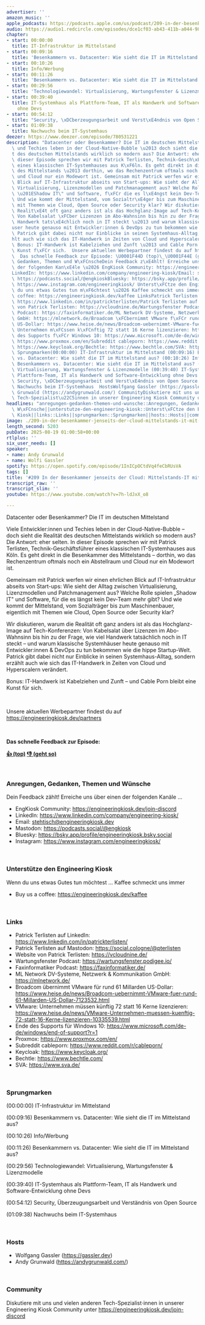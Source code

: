 ```yaml
---
advertiser: ''
amazon_music: ''
apple_podcasts: https://podcasts.apple.com/us/podcast/209-in-der-besenkammer-jenseits-der-cloud-mittelstands/id1603082924?i=1000722584740&uo=4
audio: https://audio1.redcircle.com/episodes/dce1cf03-ab43-411b-a044-989f52c704d3/stream.mp3
chapter:
- start: 00:00:00
  title: IT-Infrastruktur im Mittelstand
- start: 00:09:16
  title: 'Besenkammern vs. Datacenter: Wie sieht die IT im Mittelstand aus?'
- start: 00:10:26
  title: Info/Werbung
- start: 00:11:26
  title: 'Besenkammern vs. Datacenter: Wie sieht die IT im Mittelstand aus?'
- start: 00:29:56
  title: 'Technologiewandel: Virtualisierung, Wartungsfenster & Lizenzmodelle'
- start: 00:39:40
  title: IT-Systemhaus als Plattform-Team, IT als Handwerk und Software-Entwicklung
    ohne Devs
- start: 00:54:12
  title: "Security, \xDCberzeugungsarbeit und Verst\xE4ndnis von Open Source"
- start: 01:09:38
  title: Nachwuchs beim IT-Systemhaus
deezer: https://www.deezer.com/episode/780531221
description: "Datacenter oder Besenkammer? Die IT im deutschen Mittelstand Viele Entwickler:innen\
  \ und Techies leben in der Cloud-Native-Bubble \u2013 doch sieht die Realit\xE4\
  t des deutschen Mittelstands wirklich so modern aus? Die Antwort: eher selten. In\
  \ dieser Episode sprechen wir mit Patrick Terlisten, Technik-Gesch\xE4ftsf\xFChrer\
  \ eines klassischen IT-Systemhauses aus K\xF6ln. Es geht direkt in die Besenkammer\
  \ des Mittelstands \u2013 dorthin, wo das Rechenzentrum oftmals noch ein Abstellraum\
  \ und Cloud nur ein Modewort ist. Gemeinsam mit Patrick werfen wir einen ehrlichen\
  \ Blick auf IT-Infrastruktur abseits von Start-ups: Wie sieht der Alltag zwischen\
  \ Virtualisierung, Lizenzmodellen und Patchmanagement aus? Welche Rolle spielen\
  \ \u201EShadow IT\" und Software, f\xFCr die es l\xE4ngst kein Dev-Team mehr gibt?\
  \ Und wie kommt der Mittelstand, vom Sozialtr\xE4ger bis zum Maschinenbauer, eigentlich\
  \ mit Themen wie Cloud, Open Source oder Security klar? Wir diskutieren, warum die\
  \ Realit\xE4t oft ganz anders ist als das Hochglanz-Image auf Tech-Konferenzen:\
  \ Von Kabelsalat \xFCber Lizenzen im Abo-Wahnsinn bis hin zu der Frage, wie viel\
  \ Handwerk tats\xE4chlich noch in IT steckt \u2013 und warum klassische Systemh\xE4\
  user heute genauso mit Entwickler:innen & DevOps zu tun bekommen wie die hippe Startup-Welt.\
  \ Patrick gibt dabei nicht nur Einblicke in seinen Systemhaus-Alltag, sondern erz\xE4\
  hlt auch wie sich das IT-Handwerk in Zeiten von Cloud und Hyperscalern ver\xE4ndert.\
  \ Bonus: IT-Handwerk ist Kabelziehen und Zunft \u2013 und Cable Porn bleibt eine\
  \ Kunst f\xFCr sich.  Unsere aktuellen Werbepartner findest du auf https://engineeringkiosk.dev/partners\
  \  Das schnelle Feedback zur Episode: \U0001F44D (top)\_\U0001F44E (geht so)  Anregungen,\
  \ Gedanken, Themen und W\xFCnscheDein Feedback z\xE4hlt! Erreiche uns \xFCber einen\
  \ der folgenden Kan\xE4le \u2026 EngKiosk Community: https://engineeringkiosk.dev/join-discord\_\
  LinkedIn: https://www.linkedin.com/company/engineering-kiosk/Email: stehtisch@engineeringkiosk.devMastodon:\
  \ https://podcasts.social/@engkioskBluesky: https://bsky.app/profile/engineeringkiosk.bsky.socialInstagram:\
  \ https://www.instagram.com/engineeringkiosk/ Unterst\xFCtze den Engineering KioskWenn\
  \ du uns etwas Gutes tun m\xF6chtest \u2026 Kaffee schmeckt uns immer\_ Buy us a\
  \ coffee: https://engineeringkiosk.dev/kaffee LinksPatrick Terlisten auf LinkedIn:\
  \ https://www.linkedin.com/in/patrickterlisten/Patrick Terlisten auf Mastodon: https://social.cologne/@pterlistenWebsite\
  \ von Patrick Terlisten: https://vcloudnine.de/Wartungsfenster Podcast: https://wartungsfenster.podigee.io/Faxinformatiker\
  \ Podcast: https://faxinformatiker.de/ML Network DV-Systeme, Netzwerk & Kommunikation\
  \ GmbH: https://mlnetwork.de/Broadcom \xFCbernimmt VMware f\xFCr rund 61 Millarden\
  \ US-Dollar: https://www.heise.de/news/Broadcom-uebernimmt-VMware-fuer-rund-61-Millarden-US-Dollar-7123532.htmlVMware:\
  \ Unternehmen m\xFCssen k\xFCnftig 72 statt 16 Kerne lizenzieren: https://www.heise.de/news/VMware-Unternehmen-muessen-kuenftig-72-statt-16-Kerne-lizenzieren-10335539.htmlEnde\
  \ des Supports f\xFCr Windows 10: https://www.microsoft.com/de-de/windows/end-of-support?r=1Proxmox:\
  \ https://www.proxmox.com/en/Subreddit cableporn: https://www.reddit.com/r/cableporn/Keycloak:\
  \ https://www.keycloak.org/Bechtle: https://www.bechtle.com/SVA: https://www.sva.de/\
  \ Sprungmarken(00:00:00) IT-Infrastruktur im Mittelstand (00:09:16) Besenkammern\
  \ vs. Datacenter: Wie sieht die IT im Mittelstand aus? (00:10:26) Info/Werbung (00:11:26)\
  \ Besenkammern vs. Datacenter: Wie sieht die IT im Mittelstand aus? (00:29:56) Technologiewandel:\
  \ Virtualisierung, Wartungsfenster & Lizenzmodelle (00:39:40) IT-Systemhaus als\
  \ Plattform-Team, IT als Handwerk und Software-Entwicklung ohne Devs (00:54:12)\
  \ Security, \xDCberzeugungsarbeit und Verst\xE4ndnis von Open Source (01:09:38)\
  \ Nachwuchs beim IT-Systemhaus  HostsWolfgang Gassler (https://gassler.dev)\_Andy\
  \ Grunwald (https://andygrunwald.com/) CommunityDiskutiere mit uns und vielen anderen\
  \ Tech-Spezialist\u22C5innen in unserer Engineering Kiosk Community unter https://engineeringkiosk.dev/join-discord"
headlines: "anregungen-gedanken-themen-und-wunsche::Anregungen, Gedanken, Themen und\
  \ W\xFCnsche||unterstutze-den-engineering-kiosk::Unterst\xFCtze den Engineering\
  \ Kiosk||links::Links||sprungmarken::Sprungmarken||hosts::Hosts||community::Community"
image: ./209-in-der-besenkammer-jenseits-der-cloud-mittelstands-it-mit-patrick-terlisten.jpg
length_second: 5203
pubDate: 2025-08-19 01:00:58+00:00
rtlplus: ''
six_user_needs: []
speaker:
- name: Andy Grunwald
- name: Wolfi Gassler
spotify: https://open.spotify.com/episode/1InICpOCtdVq4feCbRUsVA
tags: []
title: '#209 In der Besenkammer jenseits der Cloud: Mittelstands-IT mit Patrick Terlisten'
transcript_raw: ''
transcript_slim: ''
youtube: https://www.youtube.com/watch?v=7h-ldJxX_o8

---
```

<p>Datacenter oder Besenkammer? Die IT im deutschen Mittelstand</p><p>Viele Entwickler:innen und Techies leben in der Cloud-Native-Bubble – doch sieht die Realität des deutschen Mittelstands wirklich so modern aus? Die Antwort: eher selten. In dieser Episode sprechen wir mit Patrick Terlisten, Technik-Geschäftsführer eines klassischen IT-Systemhauses aus Köln. Es geht direkt in die Besenkammer des Mittelstands – dorthin, wo das Rechenzentrum oftmals noch ein Abstellraum und Cloud nur ein Modewort ist.</p><p>Gemeinsam mit Patrick werfen wir einen ehrlichen Blick auf IT-Infrastruktur abseits von Start-ups: Wie sieht der Alltag zwischen Virtualisierung, Lizenzmodellen und Patchmanagement aus? Welche Rolle spielen „Shadow IT&#34; und Software, für die es längst kein Dev-Team mehr gibt? Und wie kommt der Mittelstand, vom Sozialträger bis zum Maschinenbauer, eigentlich mit Themen wie Cloud, Open Source oder Security klar?</p><p>Wir diskutieren, warum die Realität oft ganz anders ist als das Hochglanz-Image auf Tech-Konferenzen: Von Kabelsalat über Lizenzen im Abo-Wahnsinn bis hin zu der Frage, wie viel Handwerk tatsächlich noch in IT steckt – und warum klassische Systemhäuser heute genauso mit Entwickler:innen &amp; DevOps zu tun bekommen wie die hippe Startup-Welt. Patrick gibt dabei nicht nur Einblicke in seinen Systemhaus-Alltag, sondern erzählt auch wie sich das IT-Handwerk in Zeiten von Cloud und Hyperscalern verändert.</p><p>Bonus: IT-Handwerk ist Kabelziehen und Zunft – und Cable Porn bleibt eine Kunst für sich.</p><p><br></p><p>Unsere aktuellen Werbepartner findest du auf <a href="https://engineeringkiosk.dev/partners">https://engineeringkiosk.dev/partners</a></p><p><br></p><p><strong>Das schnelle Feedback zur Episode:</strong></p><p><a href="https://api.openpodcast.dev/feedback/209/upvote" rel="nofollow"><strong>👍 (top)</strong></a><strong> </strong><a href="https://api.openpodcast.dev/feedback/209/downvote" rel="nofollow"><strong>👎 (geht so)</strong></a></p><p><br></p><h3 id="anregungen-gedanken-themen-und-wunsche">Anregungen, Gedanken, Themen und Wünsche</h3><p>Dein Feedback zählt! Erreiche uns über einen der folgenden Kanäle …</p><ul><li>EngKiosk Community: <a href="https://engineeringkiosk.dev/join-discord">https://engineeringkiosk.dev/join-discord</a> </li><li>LinkedIn: <a href="https://www.linkedin.com/company/engineering-kiosk/" rel="nofollow">https://www.linkedin.com/company/engineering-kiosk/</a></li><li>Email: <a href="mailto:stehtisch@engineeringkiosk.dev" rel="nofollow">stehtisch@engineeringkiosk.dev</a></li><li>Mastodon: <a href="https://podcasts.social/@engkiosk" rel="nofollow">https://podcasts.social/@engkiosk</a></li><li>Bluesky: <a href="https://bsky.app/profile/engineeringkiosk.bsky.social" rel="nofollow">https://bsky.app/profile/engineeringkiosk.bsky.social</a></li><li>Instagram: <a href="https://www.instagram.com/engineeringkiosk/" rel="nofollow">https://www.instagram.com/engineeringkiosk/</a></li></ul><p><br></p><h3 id="unterstutze-den-engineering-kiosk">Unterstütze den Engineering Kiosk</h3><p>Wenn du uns etwas Gutes tun möchtest … Kaffee schmeckt uns immer </p><ul><li>Buy us a coffee: <a href="https://engineeringkiosk.dev/kaffee">https://engineeringkiosk.dev/kaffee</a></li></ul><p><br></p><h3 id="links">Links</h3><ul><li>Patrick Terlisten auf LinkedIn: <a href="https://www.linkedin.com/in/patrickterlisten/" rel="nofollow">https://www.linkedin.com/in/patrickterlisten/</a></li><li>Patrick Terlisten auf Mastodon: <a href="https://social.cologne/@pterlisten" rel="nofollow">https://social.cologne/@pterlisten</a></li><li>Website von Patrick Terlisten: <a href="https://vcloudnine.de/" rel="nofollow">https://vcloudnine.de/</a></li><li>Wartungsfenster Podcast: <a href="https://wartungsfenster.podigee.io/" rel="nofollow">https://wartungsfenster.podigee.io/</a></li><li>Faxinformatiker Podcast: <a href="https://faxinformatiker.de/" rel="nofollow">https://faxinformatiker.de/</a></li><li>ML Network DV-Systeme, Netzwerk &amp; Kommunikation GmbH: <a href="https://mlnetwork.de/" rel="nofollow">https://mlnetwork.de/</a></li><li>Broadcom übernimmt VMware für rund 61 Millarden US-Dollar: <a href="https://www.heise.de/news/Broadcom-uebernimmt-VMware-fuer-rund-61-Millarden-US-Dollar-7123532.html" rel="nofollow">https://www.heise.de/news/Broadcom-uebernimmt-VMware-fuer-rund-61-Millarden-US-Dollar-7123532.html</a></li><li>VMware: Unternehmen müssen künftig 72 statt 16 Kerne lizenzieren: <a href="https://www.heise.de/news/VMware-Unternehmen-muessen-kuenftig-72-statt-16-Kerne-lizenzieren-10335539.html" rel="nofollow">https://www.heise.de/news/VMware-Unternehmen-muessen-kuenftig-72-statt-16-Kerne-lizenzieren-10335539.html</a></li><li>Ende des Supports für Windows 10: <a href="https://www.microsoft.com/de-de/windows/end-of-support?r=1" rel="nofollow">https://www.microsoft.com/de-de/windows/end-of-support?r=1</a></li><li>Proxmox: <a href="https://www.proxmox.com/en/" rel="nofollow">https://www.proxmox.com/en/</a></li><li>Subreddit cableporn: <a href="https://www.reddit.com/r/cableporn/" rel="nofollow">https://www.reddit.com/r/cableporn/</a></li><li>Keycloak: <a href="https://www.keycloak.org/" rel="nofollow">https://www.keycloak.org/</a></li><li>Bechtle: <a href="https://www.bechtle.com/" rel="nofollow">https://www.bechtle.com/</a></li><li>SVA: <a href="https://www.sva.de/" rel="nofollow">https://www.sva.de/</a></li></ul><p><br></p><h3 id="sprungmarken">Sprungmarken</h3><p>(00:00:00) IT-Infrastruktur im Mittelstand</p><p>(00:09:16) Besenkammern vs. Datacenter: Wie sieht die IT im Mittelstand aus?</p><p>(00:10:26) Info/Werbung</p><p>(00:11:26) Besenkammern vs. Datacenter: Wie sieht die IT im Mittelstand aus?</p><p>(00:29:56) Technologiewandel: Virtualisierung, Wartungsfenster &amp; Lizenzmodelle</p><p>(00:39:40) IT-Systemhaus als Plattform-Team, IT als Handwerk und Software-Entwicklung ohne Devs</p><p>(00:54:12) Security, Überzeugungsarbeit und Verständnis von Open Source</p><p>(01:09:38) Nachwuchs beim IT-Systemhaus</p><p><br></p><h3 id="hosts">Hosts</h3><ul><li>Wolfgang Gassler (<a href="https://gassler.dev" rel="nofollow">https://gassler.dev</a>) </li><li>Andy Grunwald (<a href="https://andygrunwald.com/" rel="nofollow">https://andygrunwald.com/</a>)</li></ul><p><br></p><h3 id="community">Community</h3><p>Diskutiere mit uns und vielen anderen Tech-Spezialist⋅innen in unserer Engineering Kiosk Community unter <a href="https://engineeringkiosk.dev/join-discord">https://engineeringkiosk.dev/join-discord</a> </p>